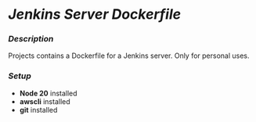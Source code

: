 # **_Jenkins Server Dockerfile_**

### **_Description_**

Projects contains a Dockerfile for a Jenkins server. Only for personal uses.

### **_Setup_**

- **Node 20** installed
- **awscli** installed
- **git** installed
